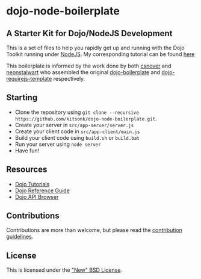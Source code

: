 # dojo-node-boilerplate
## A Starter Kit for Dojo/NodeJS Development

This is a set of files to help you rapidly get up and running with the Dojo Toolkit running under [NodeJS][node].
My corresponding tutorial can be found [here][tutorial]

This boilerplate is informed by the work done by both [csnover][csnover] and [neonstalwart][neonstalwart] who
assembled the original [dojo-boilerplate][db] and [dojo-requirejs-template][drt] respectively.

## Starting

 * Clone the repository using ``git clone --recursive https://github.com/kitsonk/dojo-node-boilerplate.git``.
 * Create your server in ``src/app-server/server.js``
 * Create your client code in ``src/app-client/main.js``
 * Build your client code using ``build.sh`` or ``build.bat``
 * Run your server using ``node server``
 * Have fun!

## Resources

 * [Dojo Tutorials][tutorials]
 * [Dojo Reference Guide][reference]
 * [Dojo API Browser][api]

## Contributions

Contributions are more than welcome, but please read the [contribution guidelines][contrib].

## License

This is licensed under the ["New" BSD License][license].

[node]: http://nodejs.org/
[tutorial]: http://dojotoolkit.org/documentation/tutorials/1.9/node/
[db]: https://github.com/csnover/dojo-boilerplate/
[drt]: https://github.com/neonstalwart/dojo-requirejs-template/
[csnover]: https://github.com/csnover
[neonstalwart]: https://github.com/neonstalwart
[license]: https://github.com/kitsonk/dojo-node-boilerplate/blob/master/LICENSE
[tutorials]: http://dojotoolkit.org/documentation/
[reference]: http://dojotoolkit.org/reference-guide/
[api]: http://dojotoolkit.org/api/
[contrib]: https://github.com/kitsonk/dojo-node-boilerplate/blob/master/CONTRIBUTING.md
